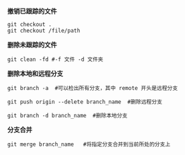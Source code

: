 <!--
 * @Author: your name
 * @Date: 2020-06-12 17:08:31
 * @LastEditTime: 2020-06-12 17:10:13
 * @LastEditors: Please set LastEditors
 * @Description: In User Settings Edit
 * @FilePath: \git_articles\articles\git\常用命令.md
--> 

**撤销已跟踪的文件**

```
git checkout .
git checkout /file/path
```

**删除未跟踪的文件**

```
git clean -fd #-f 文件 -d 文件夹
```

**删除本地和远程分支**
```
git branch -a  #可以检出所有分支，其中 remote 开头是远程分支

git push origin --delete branch_name  #删除远程分支

git branch -d branch_name  #删除本地分支
```

**分支合并**
```
git merge branch_name   #将指定分支合并到当前所处的分支上
```